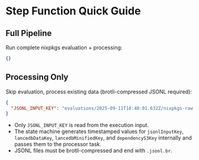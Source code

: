 # Step Function Quick Guide

## Full Pipeline
Run complete nixpkgs evaluation + processing:

```json
{}
```

## Processing Only
Skip evaluation, process existing data (brotli-compressed JSONL required):

```json
{
  "JSONL_INPUT_KEY": "evaluations/2025-09-11T18:48:01.632Z/nixpkgs-raw.jsonl.br"
}
```

- Only `JSONL_INPUT_KEY` is read from the execution input.
- The state machine generates timestamped values for `jsonlInputKey`, `lancedbDataKey`, `lancedbMinifiedKey`, and `dependencyS3Key` internally and passes them to the processor task.
- JSONL files must be brotli-compressed and end with `.jsonl.br`.
